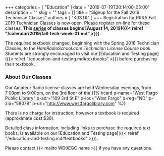 +++
categories = [ "Education" ]
date = "2019-07-19T20:14:00-05:00"
description = ""
slug = ""
tags = []
title = "Signup for the Fall 2019 Technician Classes"
authors = [ "K0STK" ]
+++
Registration for RRRA Fall 2019 Technician Classes is now open. Please
[register on-line](https://www.eventbrite.com/e/amateur-ham-radio-license-class-tickets-65744430361)
for these classes. **This
[series](/dates/fall-2019-technician)
of classes begins
[August 14, 2019]({{< relref "/calendar/2019/fall-tech-week-01.md" >}})**.

The required textbook changed, beginning with the Spring 2018 Technician
Classes, to the *HamRadioSchool.com Technician License Course book*.
Students are strongly encouraged to visit our
[Education and Testing page]({{< relref "/education-and-testing.md#textbooks" >}})
before purchasing their textbook.

<!--more-->

### About Our Classes

Our Amateur Radio license classes are
held Wednesday evenings, from 7:00pm to 9:00pm, on the 3rd floor of the 
{{% hcard p-name="West Fargo Public Library" p-adr="109 3rd St E" p-loc="West Fargo" p-reg="ND" p-zip="58078" p-url="http://www.westfargolibrary.com" %}}

There is no charge for instruction; however a textbook is required
(approximate cost $30).

Detailed class information, including links to purchase the required
text books, is available on our
[Education and Testing page]({{< relref "/education-and-testing.md#textbooks" >}}).

Please contact {{< mailto WD0EGC name >}} if you have any questions.
